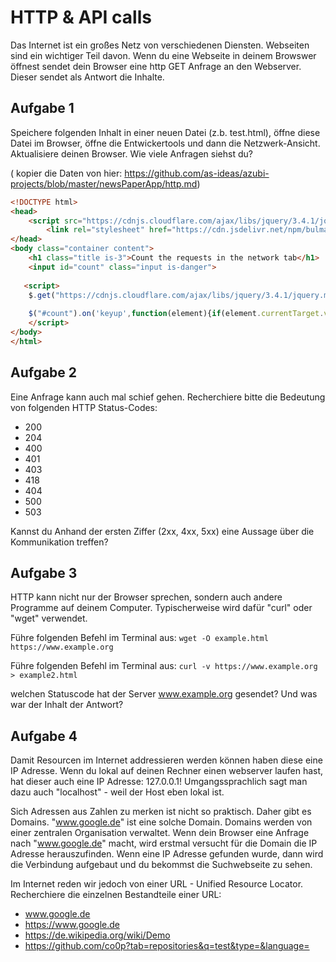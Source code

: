 HTTP & API calls
================

Das Internet ist ein großes Netz von verschiedenen Diensten. Webseiten sind ein wichtiger Teil davon. Wenn du eine Webseite in deinem Browswer öffnest sendet dein Browser eine http GET Anfrage an den Webserver. Dieser sendet als Antwort die Inhalte. 

Aufgabe 1
---------

Speichere folgenden Inhalt in einer neuen Datei (z.b. test.html), öffne diese Datei im Browser, öffne die Entwickertools und dann die Netzwerk-Ansicht. Aktualisiere deinen Browser. Wie viele Anfragen siehst du?

( kopier die Daten von hier: https://github.com/as-ideas/azubi-projects/blob/master/newsPaperApp/http.md)

```html
<!DOCTYPE html>
<head>
    <script src="https://cdnjs.cloudflare.com/ajax/libs/jquery/3.4.1/jquery.min.js" ></script>
        <link rel="stylesheet" href="https://cdn.jsdelivr.net/npm/bulma@0.8.0/css/bulma.min.css">
</head>
<body class="container content">
    <h1 class="title is-3">Count the requests in the network tab</h1>
    <input id="count" class="input is-danger">
   
   <script>
    $.get("https://cdnjs.cloudflare.com/ajax/libs/jquery/3.4.1/jquery.min.js");
    
    $("#count").on('keyup',function(element){if(element.currentTarget.value==4){$("#count").removeClass("is-danger")$("#count").addClass("is-success")}else{$("#count").removeClass("is-success");$("#count").addClass("is-danger")}});
    </script>
</body>
</html>
```


Aufgabe 2
---------

Eine Anfrage kann auch mal schief gehen. Recherchiere bitte die Bedeutung von folgenden HTTP Status-Codes:

- 200
- 204
- 400
- 401
- 403
- 418
- 404
- 500
- 503

Kannst du Anhand der ersten Ziffer (2xx, 4xx, 5xx) eine Aussage über die Kommunikation treffen?


Aufgabe 3
---------

HTTP kann nicht nur der Browser sprechen, sondern auch andere Programme auf deinem Computer. Typischerweise wird dafür "curl" oder "wget" verwendet.

Führe folgenden Befehl im Terminal aus: ```wget -O example.html https://www.example.org```

Führe folgenden Befehl im Terminal aus:  ```curl -v https://www.example.org  > example2.html```

welchen Statuscode hat der Server www.example.org gesendet? Und was war der Inhalt der Antwort?


Aufgabe 4
---------

Damit Resourcen im Internet addressieren werden können haben diese eine IP Adresse. Wenn du lokal auf deinen Rechner einen webserver laufen hast, hat dieser auch eine IP Adresse: 127.0.0.1! Umgangssprachlich sagt man dazu auch "localhost" - weil der Host eben lokal ist.

Sich Adressen aus Zahlen zu merken ist nicht so praktisch. Daher gibt es Domains. "www.google.de" ist eine solche Domain. Domains werden von einer zentralen Organisation verwaltet. Wenn dein Browser eine Anfrage nach "www.google.de" macht, wird erstmal versucht für die Domain die IP Adresse herauszufinden. Wenn eine IP Adresse gefunden wurde, dann wird die Verbindung aufgebaut und du bekommst die Suchwebseite zu sehen.

Im Internet reden wir jedoch von einer URL - Unified Resource Locator. Recherchiere die einzelnen Bestandteile einer URL:

- www.google.de
- https://www.google.de
- https://de.wikipedia.org/wiki/Demo
- https://github.com/co0p?tab=repositories&q=test&type=&language=

